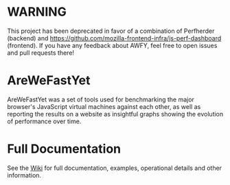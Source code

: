 WARNING
=======

This project has been deprecated in favor of a combination of Perfherder (backend) and https://github.com/mozilla-frontend-infra/js-perf-dashboard (frontend). If you have any feedback about AWFY, feel free to open issues and pull requests there!

AreWeFastYet
============

AreWeFastYet was a set of tools used for benchmarking the major browser's
JavaScript virtual machines against each other, as well as reporting the
results on a website as insightful graphs showing the evolution of performance
over time.

Full Documentation
==================

See the [Wiki](https://github.com/mozilla/arewefastyet/wiki/) for full
documentation, examples, operational details and other information.
